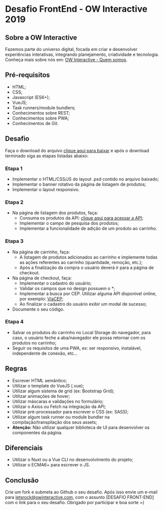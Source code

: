 # Desafio FrontEnd - OW Interactive 2019

## Sobre a OW Interactive

Fazemos parte do universo digital, focada em criar e desenvolver experiências interativas, integrando planejamento, criatividade e tecnologia. Conheça mais sobre nós em: [OW Interactive - Quem somos](http://www.owinteractive.com/quem-somos/).

## Pré-requisitos

- HTML;
- CSS;
- Javascript (ES6+);
- VueJS;
- Task runners/module bundlers;
- Conhecimentos sobre REST;
- Conhecimentos sobre PWA;
- Conhecimentos de Git.

## Desafio

Faça o download do arquivo [clique aqui para baixar](https://www.dropbox.com/sh/x5wupfno5yqvmts/AADzmcp3hYuWbKYwqDYmmvCqa?dl=0) e após o download terminado siga as etapas listadas abaixo:

### Etapa 1

- Implementar o HTML/CSS/JS do layout .psd contido no arquivo baixado;
- Implementar o banner rotativo da página de listagem de produtos;
- Implementar o layout responsivo.

### Etapa 2

- Na página de listagem dos produtos, faça:
  * Consuma os produtos da API: [clique aqui para acessar a API](https://api.myjson.com/bins/9e9fl);
  * Implementar o campo de pesquisa dos produtos;
  * Implementar a funcionalidade de adição de um produto ao carrinho.

### Etapa 3

 - Na página de carrinho, faça:
    * A listagem de produtos adicionados ao carrinho e implemente todas as ações referentes ao carrinho (quantidade, remoção, etc.);
    * Após a finalização da compra o usuário deverá ir para a página de checkout.
 - Na página de checkout, faça:
    * Implementar o cadastro do usuário;
    * Validar os campos que no design possuem o *;
    * Implementar a busca por CEP. Utilizar alguma API disponível online, por exemplo: [ViaCEP](https://viacep.com.br/);
    * Ao finalizar o cadastro do usuário exibir um modal de sucesso;
 - Documente o seu código.

### Etapa 4

- Salvar os produtos do carrinho no Local Storage do navegador, para caso, o usuário feche a aba/navegador ele possa retornar com os produtos no carrinho;
- Seguir os requisitos de uma PWA, ex: ser responsivo, instalável, independente de conexão, etc...

## Regras

- Escrever HTML semântico;
- Utilizar o template do VueJS (.vue);
- Utilizar algum sistema de grid (ex: Bootstrap Grid);
- Utilizar animações de hover;
- Utilizar máscaras e validações no formulário;
- Utilizar o Axios ou Fetch na integração da API;
- Utilizar pré-processador para escrever o CSS (ex: SASS);
- Utilizar algum task runner ou module bundler na compilação/transpilação dos seus assets;
- **Atenção:** Não utilizar qualquer biblioteca de UI para desenvolver os componentes da página.

## Diferenciais

- Utilizar o Nuxt ou a Vue CLI no desenvolvimento do projeto;
- Utilizar o ECMA6+ para escrever o JS.

## Conclusão

Crie um fork e submeta ao Github o seu desafio. Após isso envie um e-mail para letsrock@owinteractive.com, com o assunto [DESAFIO FRONT-END] com o link para o seu desafio. Obrigado por participar e boa sorte =)




